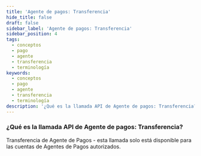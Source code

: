 ```yaml
---
title: 'Agente de pagos: Transferencia'
hide_title: false
draft: false
sidebar_label: 'Agente de pagos: Transferencia'
sidebar_position: 4
tags:
  - conceptos
  - pago
  - agente
  - transferencia
  - terminología
keywords:
  - conceptos
  - pago
  - agente
  - transferencia
  - terminología
description: '¿Qué es la llamada API de Agente de pagos: Transferencia?'
---
```


### ¿Qué es la llamada API de Agente de pagos: Transferencia?

Transferencia de Agente de Pagos - esta llamada solo está disponible para las cuentas de Agentes de Pagos autorizados.
